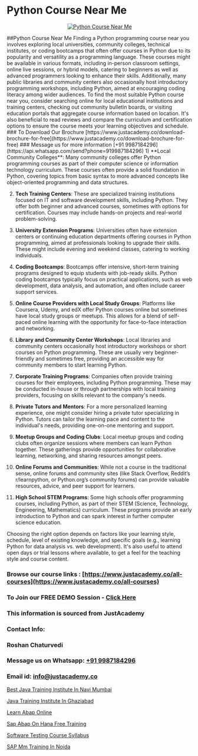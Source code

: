 # Python Course Near Me

<p align="center">
  <a href="https://justacademy.co/course-detail/python-training">
    <img src="https://justacademy.co/storage2/course_image/1709713400_course_image.webp" alt="Python Course Near Me">
  </a>
</p>
##Python Course Near Me
Finding a Python programming course near you involves exploring local universities, community colleges, technical institutes, or coding bootcamps that often offer courses in Python due to its popularity and versatility as a programming language. These courses might be available in various formats, including in-person classroom settings, online live sessions, or hybrid models, catering to beginners as well as advanced programmers looking to enhance their skills. Additionally, many public libraries and community centers also occasionally host introductory programming workshops, including Python, aimed at encouraging coding literacy among wider audiences. To find the most suitable Python course near you, consider searching online for local educational institutions and training centers, checking out community bulletin boards, or visiting education portals that aggregate course information based on location. It's also beneficial to read reviews and compare the curriculum and certification options to ensure the course meets your learning objectives and schedule.
### To Download Our Brochure [https://www.justacademy.co/download-brochure-for-free](https://www.justacademy.co/download-brochure-for-free)
### Message us for more information [+91 9987184296](https://api.whatsapp.com/send?phone=919987184296)
1) **Local Community Colleges**: Many community colleges offer Python programming courses as part of their computer science or information technology curriculum. These courses often provide a solid foundation in Python, covering topics from basic syntax to more advanced concepts like object-oriented programming and data structures.

2) **Tech Training Centers**: These are specialized training institutions focused on IT and software development skills, including Python. They offer both beginner and advanced courses, sometimes with options for certification. Courses may include hands-on projects and real-world problem-solving.

3) **University Extension Programs**: Universities often have extension centers or continuing education departments offering courses in Python programming, aimed at professionals looking to upgrade their skills. These might include evening and weekend classes, catering to working individuals.

4) **Coding Bootcamps**: Bootcamps offer intensive, short-term training programs designed to equip students with job-ready skills. Python coding bootcamps typically focus on practical applications, such as web development, data analysis, and automation, and often include career support services.

5) **Online Course Providers with Local Study Groups**: Platforms like Coursera, Udemy, and edX offer Python courses online but sometimes have local study groups or meetups. This allows for a blend of self-paced online learning with the opportunity for face-to-face interaction and networking.

6) **Library and Community Center Workshops**: Local libraries and community centers occasionally host introductory workshops or short courses on Python programming. These are usually very beginner-friendly and sometimes free, providing an accessible way for community members to start learning Python.

7) **Corporate Training Programs**: Companies often provide training courses for their employees, including Python programming. These may be conducted in-house or through partnerships with local training providers, focusing on skills relevant to the company's needs.

8) **Private Tutors and Mentors**: For a more personalized learning experience, one might consider hiring a private tutor specializing in Python. Tutors can tailor the learning pace and content to the individual's needs, providing one-on-one mentoring and support.

9) **Meetup Groups and Coding Clubs**: Local meetup groups and coding clubs often organize sessions where members can learn Python together. These gatherings provide opportunities for collaborative learning, networking, and sharing resources amongst peers.

10) **Online Forums and Communities**: While not a course in the traditional sense, online forums and community sites (like Stack Overflow, Reddit’s r/learnpython, or Python.org’s community forums) can provide valuable resources, advice, and peer support for learners.

11) **High School STEM Programs**: Some high schools offer programming courses, including Python, as part of their STEM (Science, Technology, Engineering, Mathematics) curriculum. These programs provide an early introduction to Python and can spark interest in further computer science education.

Choosing the right option depends on factors like your learning style, schedule, level of existing knowledge, and specific goals (e.g., learning Python for data analysis vs. web development). It's also useful to attend open days or trial lessons where available, to get a feel for the teaching style and course content.

### Browse our course links : [https://www.justacademy.co/all-courses](https://www.justacademy.co/all-courses) 
### To Join our FREE DEMO Session - [Click Here](https://www.justacademy.co/register-for-course-demo)


### This information is sourced from JustAcademy
### Contact Info:
### Roshan Chaturvedi
### Message us on Whatsapp: [+91 9987184296](https://api.whatsapp.com/send?phone=919987184296)
### Email id: [info@justacademy.co](mailto:info@justacademy.co)
                
[Best Java Training Institute In Navi Mumbai](https://www.linkedin.com/pulse/best-java-training-institute-navi-mumbai-justacademy-jaipur-dmd5e?trackingId=Fz1kOdjeodIpTspcukVIfg%3D%3D&lipi=urn%3Ali%3Apage%3Ad_flagship3_company_admin%3BPHZ4e%2FC0SW%2BPbqGLUXrWbQ%3D%3D)

[Java Training Institute In Ghaziabad](https://www.linkedin.com/pulse/java-training-institute-ghaziabad-justacademy-london-e9tjf?trackingId=%2BH9gHUD37QzRED4hGxzqpw%3D%3D&lipi=urn%3Ali%3Apage%3Ad_flagship3_company_admin%3B8bhEAS%2F%2FQ963blIb%2F6qnpA%3D%3D)

[Learn Abap Online](https://medium.com/@negishivu99/learn-abap-online-f6d0e9ff83fa)

[Sap Abap On Hana Free Training](https://medium.com/@kumarishimmi99/sap-abap-on-hana-free-training-469f7f195e46)

[Software Testing Course Syllabus](https://justacademyin.github.io/justacademy/software-testing-course-syllabus)

[SAP Mm Training In Noida](https://justacademyin.github.io/justacademy/sap-mm-training-in-noida)

